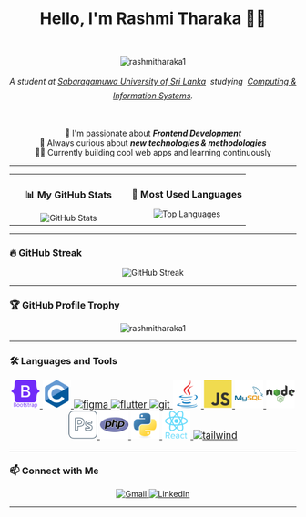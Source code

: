 <h1 align="center">Hello, I'm Rashmi Tharaka 🧑‍💻</h1>
<br>
<p align="center">
  <img src="https://komarev.com/ghpvc/?username=rashmitharaka1&label=Profile%20views&color=0e75b6&style=flat" alt="rashmitharaka1" />
</p>

<p align="center" style="line-height:1.8;">
  <em>
    A student at <a href="https://www.sab.ac.lk/">Sabaragamuwa University of Sri Lanka</a>  
    &nbsp;studying&nbsp; 
    <a href="https://www.sab.ac.lk/computing/">Computing & Information Systems</a>.
  </em>
</p> 
<br>

<div align="center">

 🎯 I'm passionate about <b><i>Frontend Development</i></b>  
 🚀 Always curious about <b><i>new technologies & methodologies</i></b>  
 👨‍💻 Currently building cool web apps and learning continuously

</div>

---

<table align="center" width="80%">
  <tr>
    <td align="center" valign="top" width="50%">
      <h3>📊 My GitHub Stats</h3>
      <img src="https://github-readme-stats.vercel.app/api?username=rashmitharaka1&show_icons=true&theme=radical" alt="GitHub Stats" width="320" />
    </td>
    <td align="center" valign="top" width="50%">
      <h3>🚀 Most Used Languages</h3>
      <img src="https://github-readme-stats.vercel.app/api/top-langs/?username=rashmitharaka1&layout=compact&theme=radical" alt="Top Languages" width="320" />
    </td>
  </tr>
</table>

---

### 🔥 GitHub Streak

<p align="center">
  <img src="https://streak-stats.demolab.com?user=rashmitharaka1&theme=radical&hide_border=false" alt="GitHub Streak" />
</p>

---

### 🏆 GitHub Profile Trophy

<p align="center">
  <img src="https://github-profile-trophy.vercel.app/?username=rashmitharaka1&theme=radical" alt="rashmitharaka1" />
</p>

---

### 🛠️ Languages and Tools

<p align="center" style="font-size: 1.2em;">
  <a href="https://getbootstrap.com" target="_blank" rel="noreferrer"> 
    <img src="https://raw.githubusercontent.com/devicons/devicon/master/icons/bootstrap/bootstrap-plain-wordmark.svg" alt="bootstrap" width="50" height="50"/> 
  </a>
  <a href="https://www.cprogramming.com/" target="_blank" rel="noreferrer"> 
    <img src="https://raw.githubusercontent.com/devicons/devicon/master/icons/c/c-original.svg" alt="c" width="50" height="50"/> 
  </a>
  <a href="https://www.figma.com/" target="_blank" rel="noreferrer"> 
    <img src="https://www.vectorlogo.zone/logos/figma/figma-icon.svg" alt="figma" width="50" height="50"/> 
  </a>
  <a href="https://flutter.dev" target="_blank" rel="noreferrer"> 
    <img src="https://www.vectorlogo.zone/logos/flutterio/flutterio-icon.svg" alt="flutter" width="50" height="50"/> 
  </a>
  <a href="https://git-scm.com/" target="_blank" rel="noreferrer"> 
    <img src="https://www.vectorlogo.zone/logos/git-scm/git-scm-icon.svg" alt="git" width="50" height="50"/> 
  </a>
  <a href="https://www.java.com" target="_blank" rel="noreferrer"> 
    <img src="https://raw.githubusercontent.com/devicons/devicon/master/icons/java/java-original.svg" alt="java" width="50" height="50"/> 
  </a>
  <a href="https://developer.mozilla.org/en-US/docs/Web/JavaScript" target="_blank" rel="noreferrer"> 
    <img src="https://raw.githubusercontent.com/devicons/devicon/master/icons/javascript/javascript-original.svg" alt="javascript" width="50" height="50"/> 
  </a>
  <a href="https://www.mysql.com/" target="_blank" rel="noreferrer"> 
    <img src="https://raw.githubusercontent.com/devicons/devicon/master/icons/mysql/mysql-original-wordmark.svg" alt="mysql" width="50" height="50"/> 
  </a>
  <a href="https://nodejs.org" target="_blank" rel="noreferrer"> 
    <img src="https://raw.githubusercontent.com/devicons/devicon/master/icons/nodejs/nodejs-original-wordmark.svg" alt="nodejs" width="50" height="50"/> 
  </a>
  <a href="https://www.photoshop.com/en" target="_blank" rel="noreferrer"> 
    <img src="https://raw.githubusercontent.com/devicons/devicon/master/icons/photoshop/photoshop-line.svg" alt="photoshop" width="50" height="50"/> 
  </a>
  <a href="https://www.php.net" target="_blank" rel="noreferrer"> 
    <img src="https://raw.githubusercontent.com/devicons/devicon/master/icons/php/php-original.svg" alt="php" width="50" height="50"/> 
  </a>
  <a href="https://www.python.org" target="_blank" rel="noreferrer"> 
    <img src="https://raw.githubusercontent.com/devicons/devicon/master/icons/python/python-original.svg" alt="python" width="50" height="50"/> 
  </a>
  <a href="https://reactjs.org/" target="_blank" rel="noreferrer"> 
    <img src="https://raw.githubusercontent.com/devicons/devicon/master/icons/react/react-original-wordmark.svg" alt="react" width="50" height="50"/> 
  </a>
  <a href="https://tailwindcss.com/" target="_blank" rel="noreferrer"> 
    <img src="https://www.vectorlogo.zone/logos/tailwindcss/tailwindcss-icon.svg" alt="tailwind" width="50" height="50"/> 
  </a>
</p>

---

### 📫 Connect with Me

<p align="center">
  <a href="mailto:rashmitharaka509@gmail.com">
    <img src="https://img.shields.io/badge/Gmail-D14836?style=flat-square&logo=gmail&logoColor=white" alt="Gmail" height="30" />
  </a>
  <a href="https://www.linkedin.com/in/rashmitharaka">
    <img src="https://img.shields.io/badge/LinkedIn-blue?style=flat-square&logo=linkedin&logoColor=white" alt="LinkedIn" height="30" />
  </a>
</p>


---


